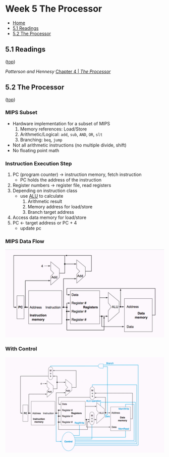 # Week 5 The Processor
- [Home](/README.md#async-table-of-contents)
- [5.1 Readings](#51-readings)
- [5.2 The Processor](#52-the-processor)

## 5.1 Readings
([top](#week-5-the-processor))

*Patterson and Hennesy*
[Chapter 4 | *The Processor*](/readings/README.md#Chapter-4--the-processor)

## 5.2 The Processor
([top](#week-5-the-processor))

### MIPS Subset
- Hardware implementation for a subset of MIPS
  1. Memory references: Load/Store
  2. Arithmetic/Logical: `add`, `sub`, `AND`, `OR`, `slt`
  3. Branching: `beq`, `jump`
- Not all arithmetic instructions (no multiple divide, shift)
- No floating point math

### Instruction Execution Step
1. PC (program counter) &rarr; instruction memory, fetch instruction
   - PC holds the address of the instruction
2. Register numbers &rarr; register file, read registers
3. Depending on instruction class
   - use [ALU](/vocab/README.md/#Arithmetic-Logic-Unit) to calculate
     1. Arithmetic result
     2. Memory address for load/store
     3. Branch target address
4. Access data memory for load/store
5. PC &larr; target address or PC + 4
   - update pc

### MIPS Data Flow

<img src="MIPSDataFlow.png" title="MIPS Data Flow"/>

### With Control

<img src="MIPSDataFlowWithControl.png" title="MIPS Data Flow With Control"/>

